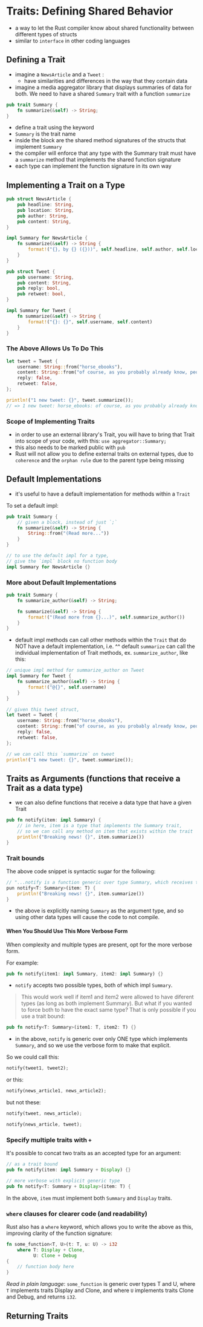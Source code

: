 # Traits: Defining Shared Behavior

- a way to let the Rust compiler know about shared functionality between different types of structs
- similar to `interface` in other coding languages

## Defining a Trait

- imagine a `NewsArticle` and a `Tweet` :
    - have similarities and differences in the way that they contain data
- imagine a media aggregator library that displays summaries of data for both. We need to have a shared `Summary` trait with a function `summarize`

```rust
pub trait Summary {
    fn summarize(&self) -> String;
}
```

- define a trait using the keyword
- `Summary` is the trait name
- inside the block are the shared method signatures of the structs that implement `Summary`
- the compiler will enforce that any type with the Summary trait must have a `summarize` method that implements the shared function signature
- each type can implement the function signature in its own way

## Implementing a Trait on a Type

```rust
pub struct NewsArticle {
    pub headline: String,
    pub location: String,
    pub author: String,
    pub content: String,
}

impl Summary for NewsArticle {
    fn summarize(&self) -> String {
        format!("{}, by {} ({}))", self.headline, self.author, self.location)
    }
}

pub struct Tweet {
    pub username: String,
    pub content: String,
    pub reply: bool,
    pub retweet: bool,
}

impl Summary for Tweet {
    fn summarize(&self) -> String {
        format!("{}: {}", self.username, self.content)
    }
}
```

### The Above Allows Us To Do This

```rust
let tweet = Tweet {
    username: String::from("horse_ebooks"),
    content: String::from("of course, as you probably already know, people"),
    reply: false,
    retweet: false,
};

println!("1 new tweet: {}", tweet.summarize());
// => 1 new tweet: horse_ebooks: of course, as you probably already know, people.
```

### Scope of Implementing Traits

- in order to use an external library's Trait, you will have to bring that Trait into scope of your code, with this: `use aggregator::Summary;`
- this also needs to be marked public with `pub`
- Rust will not allow you to define external traits on external types, due to `coherence` and the `orphan rule` due to the parent type being missing

## Default Implementations

- it's useful to have a default implementation for methods within a `Trait`

To set a default impl:

```rust
pub trait Summary {
    // given a block, instead of just `;`
    fn summarize(&self) -> String {
        String::from("(Read more..."))
    }
}

// to use the default impl for a type,
// give the `impl` block no function body
impl Summary for NewsArticle {}
```

### More about Default Implementations

```rust
pub trait Summary {
    fn summarize_author(&self) -> String;

    fn summarize(&self) -> String {
        format!("(Read more from {}...)", self.summarize_author())
    }
}
```

- default impl methods can call other methods within the `Trait` that do NOT have a default implementation, i.e. ^^ default `summarize` can call the individual implementation of Trait methods, ex. `summarize_author`, like this:

```rust
// unique impl method for summarize_author on Tweet
impl Summary for Tweet {
    fn summarize_author(&self) -> String {
        format!("@{}", self.username)
    }
}

// given this tweet struct,
let tweet = Tweet {
    username: String::from("horse_ebooks"),
    content: String::from("of course, as you probably already know, people"),
    reply: false,
    retweet: false,
};

// we can call this `summarize` on tweet
println!("1 new tweet: {}", tweet.summarize());
```

## Traits as Arguments (functions that receive a Trait as a data type)

- we can also define functions that receive a data type that have a given Trait

```rust
pub fn notify(item: impl Summary) {
    // in here, item is a type that implements the Summary trait,
    // so we can call any method on item that exists within the trait
    println!("Breaking news! {}", item.summarize())
}
```

### Trait bounds

The above code snippet is syntactic sugar for the following:

```rust
// "...notify is a function generic over type Summary, which receives that type"
pun notify<T: Summary>(item: T) {
    println!("Breaking news! {}", item.summarize())
}
```

- the above is explicitly naming `Summary` as the argument type, and so using other data types will cause the code to not compile.

#### When You Should Use This More Verbose Form

When complexity and multiple types are present, opt for the more verbose form.

For example:

```rust
pub fn notify(item1: impl Summary, item2: impl Summary) {}
```

- `notify` accepts two possible types, both of which impl `Summary`.

> This would work well if item1 and item2 were allowed to have diferent types (as long as both implement Summary). But what if you wanted to force both to have the exact same type? That is only possible if you use a trait bound:

```rust
pub fn notify<T: Summary>(item1: T, item2: T) {}
```

- in the above, `notify` is generic over only ONE type which implements `Summary`, and so we use the verbose form to make that explicit.

So we could call this:

```rust
notify(tweet1, tweet2);
```

or this:

```rust
notify(news_article1, news_article2);
```

but not these:

```rust
notify(tweet, news_article);

notify(news_article, tweet);
```

### Specify multiple traits with `+`

It's possible to concat two traits as an accepted type for an argument:

```rust
// as a trait bound
pub fn notify(item: impl Summary + Display) {}

// more verbose with explicit generic type
pub fn notify<T: Summary + Display>(item: T) {
```

In the above, `item` must implement both `Summary` and `Display` traits.

### `where` clauses for clearer code (and readability)

Rust also has a `where` keyword, which allows you to write the above as this, improving clarity of the function signature:

```rust
fn some_function<T, U>(t: T, u: U) -> i32
    where T: Display + Clone,
          U: Clone + Debug
{
    // function body here
}
```

*Read in plain language*: `some_function` is generic over types T and U, where `T` implements traits Display and Clone, and where `U` implements traits Clone and Debug, and returns `i32`.

## Returning Traits